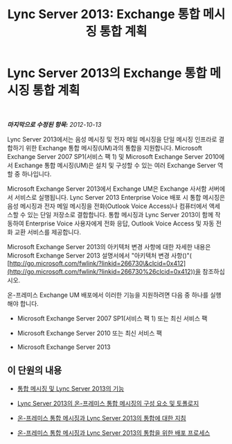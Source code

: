 ﻿---
title: 'Lync Server 2013: Exchange 통합 메시징 통합 계획'
TOCTitle: Exchange 통합 메시징 통합 계획
ms:assetid: e7c63a71-2d99-4aa9-b649-36c1a431bdf1
ms:mtpsurl: https://technet.microsoft.com/ko-kr/library/Gg399031(v=OCS.15)
ms:contentKeyID: 49305371
ms.date: 08/24/2015
mtps_version: v=OCS.15
ms.translationtype: HT
---

# Lync Server 2013의 Exchange 통합 메시징 통합 계획

 

_**마지막으로 수정된 항목:** 2012-10-13_

Lync Server 2013에서는 음성 메시징 및 전자 메일 메시징을 단일 메시징 인프라로 결합하기 위한 Exchange 통합 메시징(UM)과의 통합을 지원합니다. Microsoft Exchange Server 2007 SP1(서비스 팩 1) 및 Microsoft Exchange Server 2010에서 Exchange 통합 메시징(UM)은 설치 및 구성할 수 있는 여러 Exchange Server 역할 중 하나입니다.

Microsoft Exchange Server 2013에서 Exchange UM은 Exchange 사서함 서버에서 서비스로 실행됩니다. Lync Server 2013 Enterprise Voice 배포 시 통합 메시징은 음성 메시징과 전자 메일 메시징을 전화(Outlook Voice Access)나 컴퓨터에서 액세스할 수 있는 단일 저장소로 결합합니다. 통합 메시징과 Lync Server 2013이 함께 작동하여 Enterprise Voice 사용자에게 전화 응답, Outlook Voice Access 및 자동 전화 교환 서비스를 제공합니다.

Microsoft Exchange Server 2013의 아키텍처 변경 사항에 대한 자세한 내용은 Microsoft Exchange Server 2013 설명서에서 "아키텍처 변경 사항()"( [http://go.microsoft.com/fwlink/?linkid=266730\&clcid=0x412](http://go.microsoft.com/fwlink/?linkid=266730%26clcid=0x412))을 참조하십시오.

온-프레미스 Exchange UM 배포에서 이러한 기능을 지원하려면 다음 중 하나를 실행해야 합니다.

  - Microsoft Exchange Server 2007 SP1(서비스 팩 1) 또는 최신 서비스 팩

  - Microsoft Exchange Server 2010 또는 최신 서비스 팩

  - Microsoft Exchange Server 2013

## 이 단원의 내용

  - [통합 메시징 및 Lync Server 2013의 기능](lync-server-2013-features-of-integrated-unified-messaging.md)

  - [Lync Server 2013의 온-프레미스 통합 메시징의 구성 요소 및 토폴로지](lync-server-2013-components-and-topologies-for-on-premises-unified-messaging.md)

  - [온-프레미스 통합 메시징과 Lync Server 2013의 통합에 대한 지침](lync-server-2013-guidelines-for-integrating-on-premises-unified-messaging.md)

  - [온-프레미스 통합 메시징과 Lync Server 2013의 통합을 위한 배포 프로세스](lync-server-2013-deployment-process-for-integrating-on-premises-unified-messaging.md)

